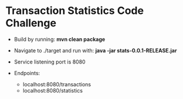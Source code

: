 # Transaction Statistics Code Challenge


*	Build by running: **mvn clean package**

*	Navigate to ./target and run with: **java -jar stats-0.0.1-RELEASE.jar** 

*	Service listening port is 8080

* 	Endpoints:

	+ localhost:8080/transactions
	+ localhost:8080/statistics

